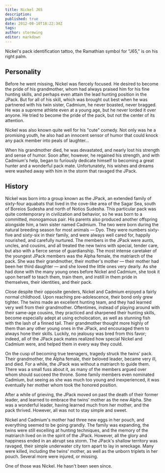 ```yaml
---
title: Nickel J65
description:
published: true
date: 2012-08-10T18:22:34Z
tags:
author: stormwing
editor: markdown
---
```


Nickel's pack identification tattoo, the Ramathian symbol for "J65," is on his right palm.

Personality
-----------

Before he went missing, Nickel was fiercely focused. He desired to become the pride of his grandmother, whom had always praised him for his fine hunting skills, and perhaps even attain the lead hunting position in the JPack. But for all of his skill, which was brought out best when he was partnered with his twin sister, Cadmium, he never boasted, never bragged. He was a supreme athlete even at a young age, but he never lorded it over anyone. He tried to become the pride of the pack, but not the center of its attention.

Nickel was also known quite well for his "cute" comedy. Not only was he a promising youth, he also had an innocent sensor of humor that could knock any pack member into peals of laughter...

When his grandmother died, he was devastated, and nearly lost his strength and sense of humor. Soon after, however, he regained his strength, and with Cadmium's help, began to furiously dedicate himself to becoming a great hunter and a wonderful pack mate. Unfortunately, his wishes and dreams were washed away with him in the storm that ravaged the JPack.

History
-------

Nickel was born into a group known as the JPack, an extended family of sixty-four aquabats that lived in the cove-like area of the Sagar Sea, south of Boreios Sudesha and north of Notios Sudesha. This particular pack was quite contemporary in civilization and behavior, so he was born to a committed, monogamous pair. His parents also produced another offspring alongside him, a twin sister named Cadmium. The two were born during the natural breeding season for most animals — Dyo. They were numbers sixty-five and sixty-six in their family, and were always well cared for, happily nourished, and carefully nurtured. The members in the JPack were aunts, uncles, and cousins, and all treated the new twins with special, tender care, but also with a fierce sense of guardianship. The most intense caretaker of the youngest JPack members was the Alpha female, the matriarch of the pack. She was their grandmother, their mother's mother — their mother had been her third daughter — and she loved the little ones very dearly. As she had done with the many young ones before Nickel and Cadmium, she took it upon herself to teach them, train them, and instill in them pride in themselves, their identities, and their pack.

Close despite their opposite genders, Nickel and Cadmium enjoyed a fairly normal childhood. Upon reaching pre-adolescence, their bond only grew tighter. The twins made an excellent hunting team, and they had learned very well from their grandmother. Oftentimes, instead of playing around with their same-age cousins, they practiced and sharpened their hunting skills, become especially adept at using echolocation, as well as stunning fish with the lash of a finned tail. Their grandmother thought more highly of them than any other young ones in the JPack, and encouraged them to always hone their skills. Luckily, no jealousy was bred from this favor; indeed, all of the JPack pack mates realized how special Nickel and Cadmium were, and helped them in every way they could.

On the cusp of becoming true teenagers, tragedy struck the twins' pack. Their grandmother, the Alpha female, their beloved leader, became very ill, and died. For a while, the JPack was without a matriarch to guide them. There was a small fuss about it, as many of the members argued over whom should succeed the throne. Some family members even nominated Cadmium, but seeing as she was much too young and inexperienced, it was eventually her mother whom took the honored position.

After a while of grieving, the JPack moved on past the death of their former leader, and learned to embrace the twins' mother as the new Alpha. She was a wonderful leader, having learned much from her mother, and the pack thrived. However, all was not to stay simple and sweet.

Nickel and Cadmium's mother had three new eggs in her pouch, and everything seemed to be going grandly. The family was expanding, the twins were still excelling at hunting techniques, and the memory of the matriarch lived on in the spirit of the JPack. However, all the glory and happiness ended in an abrupt sea storm. The JPack's shallow territory was ravaged, their simple underwater city torn apart to lay in wreckage. Many were killed, including the twins' mother, as well as the unborn triplets in her pouch. Several more were injured, or missing.

One of those was Nickel. He hasn't been seen since.